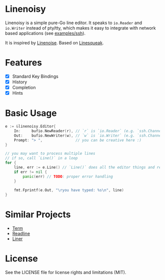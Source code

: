 # Linenoisy

Linenoisy is a simple pure-Go line editor.
It speaks to `io.Reader` and `io.Writer` instead of pty/tty,
which makes it easy to integrate with network based applications (see [examples/ssh](https://github.com/Joker/linenoisy/blob/master/examples/ssh/main.go)).

It is inspired by [Linenoise](https://github.com/antirez/linenoise).
Based on [Linesqueak](https://github.com/ichiban/linesqueak).

# Features

- [x] Standard Key Bindings
- [x] History
- [x] Completion
- [x] Hints

# Basic Usage

```go
e := &linenoisy.Editor{
	In:     bufio.NewReader(r), // `r` is `io.Reader` (e.g. `ssh.Channel`)
	Out:    bufio.NewWriter(w), // `w` is `io.Writer` (e.g. `ssh.Channel`)
	Prompt: "> ",               // you can be creative here :)
}

// you may want to process multiple lines
// if so, call `Line()` in a loop
for {
	line, err := e.Line() // `Line()` does all the editor things and returns input line
	if err != nil {
		panic(err) // TODO: proper error handling
	}
	
	fmt.Fprintf(e.Out, "\ryou have typed: %s\n", line)
}
```

# Similar Projects

- [Term](https://pkg.go.dev/golang.org/x/term)
- [Readline](https://github.com/chzyer/readline)
- [Liner](https://github.com/peterh/liner)

# License

See the LICENSE file for license rights and limitations (MIT).